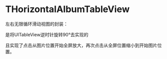 # THorizontalAlbumTableView

左右无限循环滑动视图的封装：

是将UITableView逆时针旋转90°去实现的

且实现了点击从图片位置开始全屏放大，再次点击从全屏位置缩小到开始图片位置。
